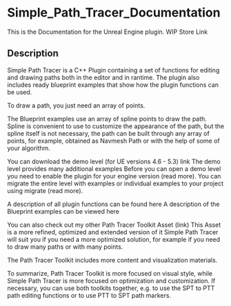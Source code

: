 # Simple_Path_Tracer_Documentation
This is the Documentation for the Unreal Engine plugin. 
WIP
Store Link

## Description
Simple Path Tracer is a C++ Plugin containing a set of functions for editing and drawing paths both in the editor and in rantime. 
The plugin also includes ready blueprint examples that show how the plugin functions can be used.

To draw a path, you just need an array of points.

The Blueprint examples use an array of spline points to draw the path. 
Spline is convenient to use to customize the appearance of the path, but the spline itself is not necessary, the path can be built through any array of points, for example, obtained as Navmesh Path or with the help of some of your algorithm.

You can download the demo level (for UE versions 4.6 - 5.3)
link
The demo level provides many additional examples
Before you can open a demo level you need to enable the plugin for your engine version (read more).
You can migrate the entire level with examples or individual examples to your project using migrate (read more).

A description of all plugin functions can be found here
A description of the Blueprint examples can be viewed here

You can also check out my other Path Tracer Toolkit Asset (link)
This Asset is a more refined, optimized and extended version of it
Simple Path Tracer will suit you if you need a more optimized solution, for example if you need to draw many paths or with many points.

The Path Tracer Toolkit includes more content and visualization materials.

To summarize, Path Tracer Toolkit is more focused on visual style, while Simple Path Tracer is more focused on optimization and customization.
If necessary, you can use both toolkits together, e.g. to use the SPT to PTT path editing functions or to use PTT to SPT path markers. 

